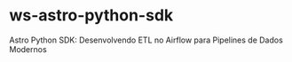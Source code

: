 # ws-astro-python-sdk
Astro Python SDK: Desenvolvendo ETL no Airflow para Pipelines de Dados Modernos
